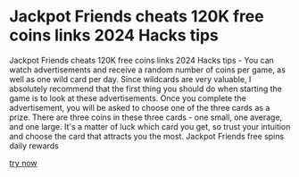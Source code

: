 # Jackpot Friends cheats 120K free coins links 2024 Hacks tips

Jackpot Friends cheats 120K free coins links 2024 Hacks tips - You can watch advertisements and receive a random number of coins per game, as well as one wild card per day. Since wildcards are very valuable, I absolutely recommend that the first thing you should do when starting the game is to look at these advertisements. Once you complete the advertisement, you will be asked to choose one of the three cards as a prize. There are three coins in these three cards - one small, one average, and one large. It's a matter of luck which card you get, so trust your intuition and choose the card that attracts you the most. Jackpot Friends free spins daily rewards

[try now](https://justpaste.it/f1iml)
